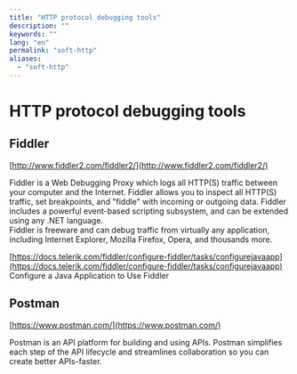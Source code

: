 ```yaml
---
title: "HTTP protocol debugging tools"
description: ""
keywords: ""
lang: "en"
permalink: "soft-http"
aliases:
  - "soft-http"
---
```


# HTTP protocol debugging tools

## Fiddler

[http://www.fiddler2.com/fiddler2/](http://www.fiddler2.com/fiddler2/)

Fiddler is a Web Debugging Proxy which logs all HTTP(S) traffic between your computer and the Internet. Fiddler allows you to inspect all HTTP(S) traffic, set breakpoints, and "fiddle" with incoming or outgoing data. Fiddler includes a powerful event-based scripting subsystem, and can be extended using any .NET language.  
Fiddler is freeware and can debug traffic from virtually any application, including Internet Explorer, Mozilla Firefox, Opera, and thousands more.

[https://docs.telerik.com/fiddler/configure-fiddler/tasks/configurejavaapp](https://docs.telerik.com/fiddler/configure-fiddler/tasks/configurejavaapp) Configure a Java Application to Use Fiddler

## Postman

[https://www.postman.com/](https://www.postman.com/)

Postman is an API platform for building and using APIs. Postman simplifies each step of the API lifecycle and streamlines collaboration so you can create better APIs-faster.
